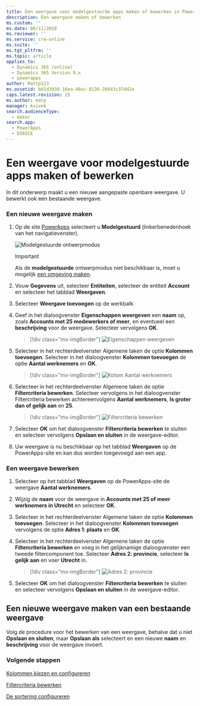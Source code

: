 ```yaml
---
title: Een weergave voor modelgestuurde apps maken of bewerken in PowerApps | MicrosoftDocs
description: Een weergave maken of bewerken
ms.custom: ''
ms.date: 06/11/2018
ms.reviewer: ''
ms.service: crm-online
ms.suite: ''
ms.tgt_pltfrm: ''
ms.topic: article
applies_to:
  - Dynamics 365 (online)
  - Dynamics 365 Version 9.x
  - powerapps
author: Mattp123
ms.assetid: bd1d393d-16ea-40ac-8136-26643c37dd2a
caps.latest.revision: 25
ms.author: matp
manager: kvivek
search.audienceType:
  - maker
search.app:
  - PowerApps
  - D365CE
---
```

# <a name="create-or-edit-a-model-driven-app-view"></a>Een weergave voor modelgestuurde apps maken of bewerken

<a name="BKMK_CreatingAndEditingViews"></a>   

 In dit onderwerp maakt u een nieuwe aangepaste openbare weergave. U bewerkt ook een bestaande weergave.  
  
### <a name="create-a-new-view"></a>Een nieuwe weergave maken  
  
1.  Op de site [PowerApps](https://web.powerapps.com/?utm_source=padocs&utm_medium=linkinadoc&utm_campaign=referralsfromdoc) selecteert u **Modelgestuurd** (linkerbenedenhoek van het navigatievenster).  

    ![Modelgestuurde ontwerpmodus](media/model-driven-switch.png)

    > [!IMPORTANT]
    > Als de **modelgestuurde** ontwerpmodus niet beschikbaar is, moet u mogelijk [een omgeving maken](https://docs.microsoft.com/powerapps/administrator/create-environment). 

2.  Vouw **Gegevens** uit, selecteer **Entiteiten**, selecteer de entiteit **Account** en selecteer het tabblad **Weergaven**. 

3.  Selecteer **Weergave toevoegen** op de werkbalk.  

4.  Geef in het dialoogvenster **Eigenschappen weergeven** een **naam** op, zoals **Accounts met 25 medewerkers of meer**, en eventueel een **beschrijving** voor de weergave. Selecteer vervolgens **OK**.

    > [!div class="mx-imgBorder"] 
    > ![Eigenschappen weergeven](media/view-properties.png)
  
5.  Selecteer in het rechterdeelvenster Algemene taken de optie **Kolommen toevoegen**. Selecteer in het dialoogvenster **Kolommen toevoegen** de optie **Aantal werknemers** en **OK**.  

    > [!div class="mx-imgBorder"] 
    > ![Kolom Aantal werknemers](media/column-no-employees.png)
  
6. Selecteer in het rechterdeelvenster Algemene taken de optie **Filtercriteria bewerken**. Selecteer vervolgens in het dialoogvenster Filtercriteria bewerken achtereenvolgens **Aantal werknemers**, **Is groter dan of gelijk aan** en **25**.  

    > [!div class="mx-imgBorder"] 
    > ![Filtercriteria bewerken](media/edit-filter-criteria.png)

7.  Selecteer **OK** om het dialoogvenster **Filtercriteria bewerken** te sluiten en selecteer vervolgens **Opslaan en sluiten** in de weergave-editor.  
  
8.  Uw weergave is nu beschikbaar op het tabblad **Weergaven** op de PowerApps-site en kan dus worden toegevoegd aan een app.
  
### <a name="edit-a-view"></a>Een weergave bewerken  
  
1.  Selecteer op het tabblad **Weergaven** op de PowerApps-site de weergave **Aantal werknemers**.
  
2.  Wijzig de **naam** voor de weergave in **Accounts met 25 of meer werknemers in Utrecht** en selecteer **OK**.  

3.  Selecteer in het rechterdeelvenster Algemene taken de optie **Kolommen toevoegen**. Selecteer in het dialoogvenster **Kolommen toevoegen** vervolgens de optie **Adres 1: plaats** en **OK**.  

4. Selecteer in het rechterdeelvenster Algemene taken de optie **Filtercriteria bewerken** en voeg in het gelijknamige dialoogvenster een tweede filtercomponent toe. Selecteer **Adres 2: provincie**, selecteer **Is gelijk aan** en voer **Utrecht** in. 

    > [!div class="mx-imgBorder"] 
    > ![Adres 2: provincie](media/column-address-2-state.png)

5. Selecteer **OK** om het dialoogvenster **Filtercriteria bewerken** te sluiten en selecteer vervolgens **Opslaan en sluiten** in de weergave-editor.  
  

## <a name="create-a-new-view-from-an-existing-view"></a>Een nieuwe weergave maken van een bestaande weergave  
 Volg de procedure voor het bewerken van een weergave, behalve dat u niet **Opslaan en sluiten**, maar **Opslaan als** selecteert en een nieuwe **naam** en **beschrijving** voor de weergave invoert.  
 
### <a name="next-steps"></a>Volgende stappen
[Kolommen kiezen en configureren](choose-and-configure-columns.md)  
  
[Filtercriteria bewerken](edit-filter-criteria.md)  
  
[De sortering configureren](configure-sorting.md)  
